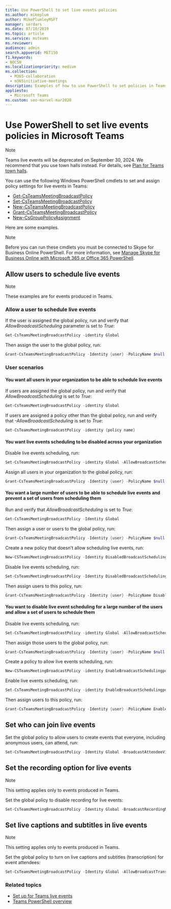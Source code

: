 ```yaml
---
title: Use PowerShell to set live events policies
ms.author: mikeplum
author: MikePlumleyMSFT
manager: serdars
ms.date: 07/10/2019
ms.topic: article
ms.service: msteams
ms.reviewer: 
audience: admin
search.appverid: MET150
f1.keywords:
- NOCSH
ms.localizationpriority: medium
ms.collection: 
  - M365-collaboration
  - m365initiative-meetings
description: Examples of how to use PowerShell to set policies in Teams to control who can hold live events in your organization and the features available in the events.
appliesto: 
  - Microsoft Teams
ms.custom: seo-marvel-mar2020
---
```


# Use PowerShell to set live events policies in Microsoft Teams

> [!NOTE]
> Teams live events will be deprecated on September 30, 2024. We recommend that you use town halls instead. For details, see [Plan for Teams town halls](/microsoftteams/plan-town-halls).

You can use the following Windows PowerShell cmdlets to set and assign policy settings for live events in Teams:

- [Get-CsTeamsMeetingBroadcastPolicy](/powershell/module/skype/get-csteamsmeetingbroadcastpolicy)
- [Set-CsTeamsMeetingBroadcastPolicy](/powershell/module/skype/set-csteamsmeetingbroadcastpolicy)
- [New-CsTeamsMeetingBroadcastPolicy](/powershell/module/skype/new-csteamsmeetingbroadcastpolicy)
- [Grant-CsTeamsMeetingBroadcastPolicy](/powershell/module/skype/grant-csteamsmeetingbroadcastpolicy)
- [New-CsGroupPolicyAssignment](/powershell/module/teams/new-csgrouppolicyassignment)

Here are some examples.

> [!NOTE]
> Before you can run these cmdlets you must be connected to Skype for Business Online PowerShell. For more information, see [Manage Skype for Business Online with Microsoft 365 or Office 365 PowerShell](/office365/enterprise/powershell/manage-skype-for-business-online-with-office-365-powershell).

## Allow users to schedule live events

> [!NOTE]
> These examples are for events produced in Teams.

### Allow a user to schedule live events

If the user is assigned the global policy, run and verify that *AllowBroadcastScheduling* parameter is set to *True*:

```PowerShell
Get-CsTeamsMeetingBroadcastPolicy -identity Global
```

Then assign the user to the global policy, run:

```PowerShell
Grant-CsTeamsMeetingBroadcastPolicy -Identity {user} -PolicyName $null -Verbose
```

### User scenarios

#### You want all users in your organization to be able to schedule live events

If users are assigned the global policy, run and verify that *AllowBroadcastScheduling* is set to *True*:

```PowerShell
Get-CsTeamsMeetingBroadcastPolicy -identity Global
```

If users are assigned a policy other than the global policy, run and verify that *-AllowBroadcastScheduling* is set to *True*:

```PowerShell
Get-CsTeamsMeetingBroadcastPolicy -identity {policy name}
```

#### You want live events scheduling to be disabled across your organization

Disable live events scheduling, run:

```PowerShell
Set-CsTeamsMeetingBroadcastPolicy -identity Global -AllowBroadcastScheduling $false
```

Assign all users in your organization to the global policy, run:

```PowerShell
Grant-CsTeamsMeetingBroadcastPolicy -Identity {user} -PolicyName $null -Verbose
```

#### You want a large number of users to be able to schedule live events and prevent a set of users from scheduling them

Run and verify that *AllowBroadcastScheduling* is set to *True*:

```PowerShell
Get-CsTeamsMeetingBroadcastPolicy -Identity Global
```

Then assign a user or users to the global policy, run:

```PowerShell
Grant-CsTeamsMeetingBroadcastPolicy -Identity {user} -PolicyName $null -Verbose
```

Create a new policy that doesn't allow scheduling live events, run:

```PowerShell
New-CSTeamsMeetingBroadcastPolicy -Identity DisabledBroadcastSchedulingPolicy
```

Disable live events scheduling, run:

```PowerShell
Set-CsTeamsMeetingBroadcastPolicy -Identity DisabledBroadcastSchedulingPolicy -AllowBroadcastScheduling $false
```

Then assign users to this policy, run:

```PowerShell
Grant-CsTeamsMeetingBroadcastPolicy -Identity {user} -PolicyName DisabledBroadcastSchedulingPolicy -Verbose
```

#### You want to disable live event scheduling for a large number of the users and allow a set of users to schedule them

Disable live events scheduling, run:

```PowerShell
Set-CsTeamsMeetingBroadcastPolicy -identity Global -AllowBroadcastScheduling $false
```

Then assign those users to the global policy, run:

```PowerShell
Grant-CsTeamsMeetingBroadcastPolicy -Identity {user} -PolicyName $null -Verbose
```

Create a policy to allow live events scheduling, run:

```PowerShell
New-CSTeamsMeetingBroadcastPolicy -identity EnableBroadcastSchedulingpolicy
```

Enable live events scheduling, run:

```PowerShell
Set-CsTeamsMeetingBroadcastPolicy -identity EnableBroadcastSchedulingpolicy -AllowBroadcastScheduling $true
```

Then assign users to this policy, run:

```PowerShell
Grant-CsTeamsMeetingBroadcastPolicy -Identity {user} -PolicyName EnableBroadcastSchedulingpolicy -Verbose
```

## Set who can join live events

Set the global policy to allow users to create events that everyone, including anonymous users, can attend, run:

```PowerShell
Set-CsTeamsMeetingBroadcastPolicy -Identity Global -BroadcastAttendeeVisibility Everyone  
```

## Set the recording option for live events

> [!NOTE]
> This setting applies only to events produced in Teams.

Set the global policy to disable recording for live events:

```PowerShell
Set-CsTeamsMeetingBroadcastPolicy -Identity Global -BroadcastRecordingMode AlwaysDisabled 
```

## Set live captions and subtitles in live events

> [!NOTE]
> This setting applies only to events produced in Teams.

Set the global policy to turn on live captions and subtitles (transcription) for event attendees:

```PowerShell
Set-CsTeamsMeetingBroadcastPolicy -Identity Global -AllowBroadcastTranscription $true 
```

### Related topics

- [Set up for Teams live events](set-up-for-teams-live-events.md)
- [Teams PowerShell overview](../teams-powershell-overview.md)
